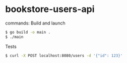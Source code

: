 # bookstore-users-api

commands:
Build and launch
```zsh
$ go build -o main .
$ ./main
```

Tests
```zsh
$ curl -X POST localhost:8080/users -d '{"id": 123}'
```